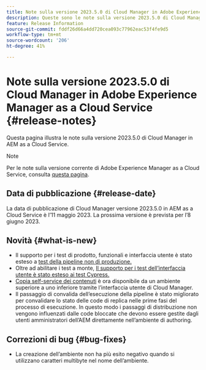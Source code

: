 ```yaml
---
title: Note sulla versione 2023.5.0 di Cloud Manager in Adobe Experience Manager as a Cloud Service
description: Queste sono le note sulla versione 2023.5.0 di Cloud Manager in AEM as a Cloud Service.
feature: Release Information
source-git-commit: fddf26d66a4dd720cea093c77962eac53f4fe9d5
workflow-type: tm+mt
source-wordcount: '206'
ht-degree: 41%

---
```



# Note sulla versione 2023.5.0 di Cloud Manager in Adobe Experience Manager as a Cloud Service {#release-notes}

Questa pagina illustra le note sulla versione 2023.5.0 di Cloud Manager in AEM as a Cloud Service.

>[!NOTE]
>
>Per le note sulla versione corrente di Adobe Experience Manager as a Cloud Service, consulta [questa pagina](/help/release-notes/release-notes-cloud/release-notes-current.md).

## Data di pubblicazione {#release-date}

La data di pubblicazione di Cloud Manager versione 2023.5.0 in AEM as a Cloud Service è l’11 maggio 2023. La prossima versione è prevista per l’8 giugno 2023.

## Novità {#what-is-new}

* Il supporto per i test di prodotto, funzionali e interfaccia utente è stato esteso a [test della pipeline non di produzione.](/help/implementing/cloud-manager/configuring-pipelines/configuring-non-production-pipelines.md)
* Oltre ad abilitare i test a monte, [Il supporto per i test dell’interfaccia utente è stato esteso ai test Cypress.](/help/implementing/cloud-manager/ui-testing.md)
* [Copia self-service dei contenuti](/help/implementing/developing/tools/content-copy.md) è ora disponibile da un ambiente superiore a uno inferiore tramite l’interfaccia utente di Cloud Manager.
* Il passaggio di convalida dell’esecuzione della pipeline è stato migliorato per convalidare lo stato delle code di replica nelle prime fasi del processo di esecuzione. In questo modo i passaggi di distribuzione non vengono influenzati dalle code bloccate che devono essere gestite dagli utenti amministratori dell’AEM direttamente nell’ambiente di authoring.

## Correzioni di bug {#bug-fixes}

* La creazione dell’ambiente non ha più esito negativo quando si utilizzano caratteri multibyte nel nome dell’ambiente.
